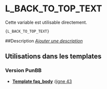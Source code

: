 # L_BACK_TO_TOP_TEXT


Cette variable est utilisable directement.

```html
{L_BACK_TO_TOP_TEXT}
```

##Description
[*Ajouter une description*](https://fa-tvars.appspot.com/var/L_BACK_TO_TOP_TEXT)

## Utilisations dans les templates

### Version PunBB

* __[Template faq_body](../tpl/var/punbb/faq_body.md#readme) :__[ligne 43](../tpl/src/punbb/faq_body.tpl#L43)